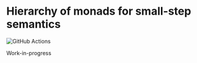 # Hierarchy of monads for small-step semantics

![GitHub Actions][github-actions-badge]

[github-actions-badge]: https://github.com/event-structures/small-steps/workflows/CI/badge.svg

Work-in-progress 